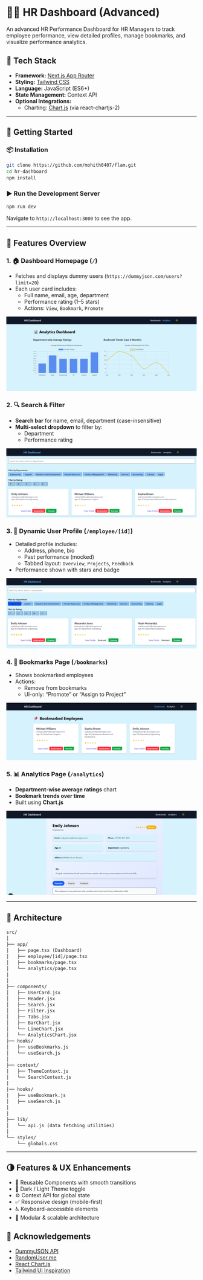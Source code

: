 # 🧑‍💼 HR Dashboard (Advanced)

An advanced HR Performance Dashboard for HR Managers to track employee performance, view detailed profiles, manage bookmarks, and visualize performance analytics.

## 🔧 Tech Stack

- **Framework:** [Next.js App Router](https://nextjs.org/docs/app)
- **Styling:** [Tailwind CSS](https://tailwindcss.com/)
- **Language:** JavaScript (ES6+)
- **State Management:** Context API
- **Optional Integrations:** 
  - Charting: [Chart.js](https://www.chartjs.org/) (via react-chartjs-2)

---

## 🚀 Getting Started

### 📦 Installation

```bash
git clone https://github.com/mohith0407/flam.git
cd hr-dashboard
npm install
```

### ▶️ Run the Development Server

```bash
npm run dev
```

Navigate to `http://localhost:3000` to see the app.

---

## 🧭 Features Overview

### 1. 🏠 Dashboard Homepage (`/`)
- Fetches and displays dummy users (`https://dummyjson.com/users?limit=20`)
- Each user card includes:
  - Full name, email, age, department
  - Performance rating (1–5 stars)
  - Actions: `View`, `Bookmark`, `Promote`

![Dashboard Homepage](./flam-5.png)

### 2. 🔍 Search & Filter
- **Search bar** for name, email, department (case-insensitive)
- **Multi-select dropdown** to filter by:
  - Department
  - Performance rating

![Search & Filter](./flam-1.png)

### 3. 👤 Dynamic User Profile (`/employee/[id]`)
- Detailed profile includes:
  - Address, phone, bio
  - Past performance (mocked)
  - Tabbed layout: `Overview`, `Projects`, `Feedback`
- Performance shown with stars and badge

![User Profile](./flam-2.png)

### 4. 📌 Bookmarks Page (`/bookmarks`)
- Shows bookmarked employees
- Actions:
  - Remove from bookmarks
  - UI-only: “Promote” or “Assign to Project”

![Bookmarks Page](./flam-3.png)

### 5. 📊 Analytics Page (`/analytics`)
- **Department-wise average ratings** chart
- **Bookmark trends over time**
- Built using **Chart.js**

![Analytics Page](./flam-4.png)

---

## 🧩 Architecture

```
src/
│
├── app/
│   ├── page.tsx (Dashboard)
│   ├── employee/[id]/page.tsx
│   ├── bookmarks/page.tsx
│   └── analytics/page.tsx
|   
│
├── components/
│   ├── UserCard.jsx
│   ├── Header.jsx
│   ├── Search.jsx
│   ├── Filter.jsx
│   ├── Tabs.jsx
│   ├── BarChart.jsx
│   └── LineChart.jsx
│   └── AnalyticsChart.jsx
├── hooks/
│   ├── useBookmarks.js
│   └── useSearch.js
│
├── context/
|   ├── ThemeContext.js
│   └── SearchContext.js
|
|── hooks/
|   ├── useBookmark.js
│   ├── useSearch.js
│ 
|
├── lib/
│   └── api.js (data fetching utilities)
│
└── styles/
    └── globals.css
```

---

## 🌗 Features & UX Enhancements

- 🔄 Reusable Components with smooth transitions
- 🌙 Dark / Light Theme toggle
- ⚙️ Context API for global state
- ✅ Responsive design (mobile-first)
- ♿ Keyboard-accessible elements
- 🧪 Modular & scalable architecture

## 🙌 Acknowledgements

- [DummyJSON API](https://dummyjson.com/)
- [RandomUser.me](https://randomuser.me/)
- [React Chart.js](https://react-chartjs-2.js.org/)
- [Tailwind UI Inspiration](https://tailwindui.com/)